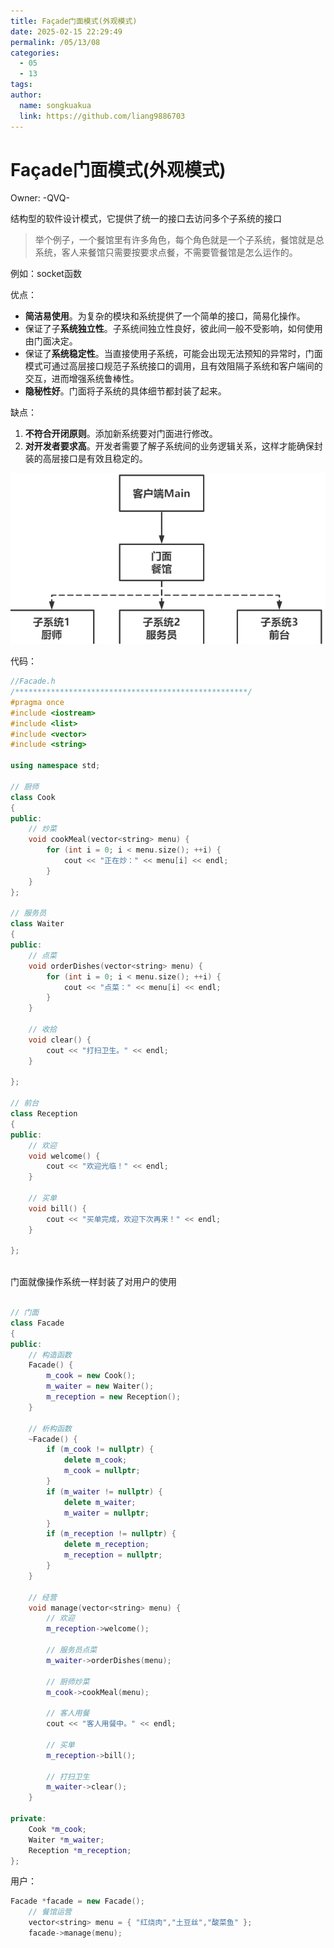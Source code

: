```yaml
---
title: Façade门面模式(外观模式)
date: 2025-02-15 22:29:49
permalink: /05/13/08
categories: 
  - 05
  - 13
tags: 
author:
  name: songkuakua
  link: https://github.com/liang9886703
---
```

# Façade门面模式(外观模式)

Owner: -QVQ-

结构型的软件设计模式，它提供了统一的接口去访问多个子系统的接口

> 举个例子，一个餐馆里有许多角色，每个角色就是一个子系统，餐馆就是总系统，客人来餐馆只需要按要求点餐，不需要管餐馆是怎么运作的。
> 

例如：socket函数

优点：

- **简洁易使用**。为复杂的模块和系统提供了一个简单的接口，简易化操作。
- 保证了子**系统独立性**。子系统间独立性良好，彼此间一般不受影响，如何使用由门面决定。
- 保证了**系统稳定性**。当直接使用子系统，可能会出现无法预知的异常时，门面模式可通过高层接口规范子系统接口的调用，且有效阻隔子系统和客户端间的交互，进而增强系统鲁棒性。
- **隐秘性好**。门面将子系统的具体细节都封装了起来。

缺点：

1. **不符合开闭原则**。添加新系统要对门面进行修改。
2. **对开发者要求高**。开发者需要了解子系统间的业务逻辑关系，这样才能确保封装的高层接口是有效且稳定的。

![](./pic23.png)

代码：

```cpp
//Facade.h
/****************************************************/
#pragma once
#include <iostream>
#include <list>
#include <vector>
#include <string>
 
using namespace std;
 
// 厨师
class Cook
{
public:
	// 炒菜
	void cookMeal(vector<string> menu) {
		for (int i = 0; i < menu.size(); ++i) {
			cout << "正在炒：" << menu[i] << endl;
		}
	}
};
 
// 服务员
class Waiter
{
public:
	// 点菜
	void orderDishes(vector<string> menu) {
		for (int i = 0; i < menu.size(); ++i) {
			cout << "点菜：" << menu[i] << endl;
		}
	}
 
	// 收拾
	void clear() {
		cout << "打扫卫生。" << endl;
	}
 
};
 
// 前台
class Reception
{
public:
	// 欢迎
	void welcome() {
		cout << "欢迎光临！" << endl;
	}
 
	// 买单
	void bill() {
		cout << "买单完成，欢迎下次再来！" << endl;
	}
 
};
 
```

门面就像操作系统一样封装了对用户的使用

```cpp

// 门面
class Facade
{
public:
	// 构造函数
	Facade() {
		m_cook = new Cook();
		m_waiter = new Waiter();
		m_reception = new Reception();
	}
 
	// 析构函数
	~Facade() {
		if (m_cook != nullptr) {
			delete m_cook;
			m_cook = nullptr;
		}
		if (m_waiter != nullptr) {
			delete m_waiter;
			m_waiter = nullptr;
		}
		if (m_reception != nullptr) {
			delete m_reception;
			m_reception = nullptr;
		}
	}
 
	// 经营
	void manage(vector<string> menu) {
		// 欢迎
		m_reception->welcome();
 
		// 服务员点菜
		m_waiter->orderDishes(menu);
 
		// 厨师炒菜
		m_cook->cookMeal(menu);
 
		// 客人用餐
		cout << "客人用餐中。" << endl;
 
		// 买单
		m_reception->bill();
 
		// 打扫卫生
		m_waiter->clear();
	}
 
private:
	Cook *m_cook;
	Waiter *m_waiter;
	Reception *m_reception;
};
```

用户：

```cpp
Facade *facade = new Facade();
	// 餐馆运营
	vector<string> menu = { "红烧肉","土豆丝","酸菜鱼" };
	facade->manage(menu);
```